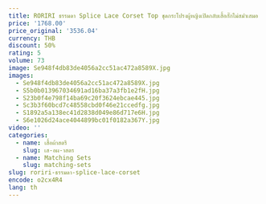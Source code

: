 ```yaml
---
title: RORIRI ธรรมดา Splice Lace Corset Top ชุดกระโปรงผู้หญิงเปิดกลับเสื้อกั๊กไม่สม่ําเสมอ Ruffle กระโปรงยาว Casual Retro เสื้อผ้า
price: '1768.00'
price_original: '3536.04'
currency: THB
discount: 50%
rating: 5
volume: 73
image: Se948f4db83de4056a2cc51ac472a8589X.jpg
images:
  - Se948f4db83de4056a2cc51ac472a8589X.jpg
  - S5b0b013967034691ad16ba37a3fb1e2fH.jpg
  - S23b0f4e798f14ba69c20f3624ebcae445.jpg
  - Sc3b3f60bcd7c48558cbd0f46e21ccedfg.jpg
  - S1892a5a138ec41d2838d049e86d717e6H.jpg
  - S6e1026d24ace4044899bc01f0182a367Y.jpg
video: ''
categories:
  - name: เสื้อผ้าสตรี
    slug: เส-อผ-าสตร
  - name: Matching Sets
    slug: matching-sets
slug: roriri-ธรรมดา-splice-lace-corset
encode: o2cx4R4
lang: th
---
```

  